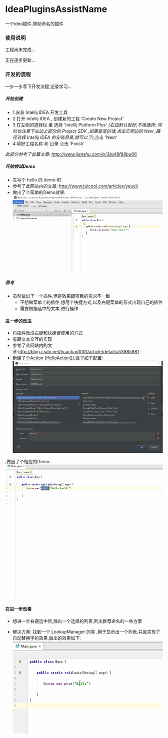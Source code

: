 # IdeaPluginsAssistName
一个idea插件,帮助命名的插件

### 使用说明
工程尚未完成...

正在逐步更新...

### 开发的流程
一步一步写下开发流程,记录学习...

##### 开始创建
 - 1.安装 Intellij IDEA 开发工具
 - 2.打开 Intellij IDEA , 创建新的工程 'Create New Project'
 - 3.在左侧的选择栏 里 选择 'Intellij Platform Plus' 
    *(右边默认就好,不用选择;
          同时也注意下右边上部分的 Project SDK ,如果是空的话,点击它旁边的 New ,路径选择 Intellij IDEA 的安装目录,就可以了)*,点击 'Next'
 - 4.填好工程名称 和 目录 点击 'Finish'
 
 *此部分参考了此篇文章: http://www.jianshu.com/p/3ba18f88ba06* 
 
##### 开始尝试Demo
 - 先写个 hello 的 demo 吧
 - 参考了此网站内的文章: http://www.tuicool.com/articles/yeuyIj
 - 做出了个简单的Demo效果:
    ![image](src/pic/1.gif)
    
##### 思考
 - 虽然做出了一个插件,但是效果跟项目的需求不一致
     - 不想做菜单上的插件,想用个快捷方式,以及右键菜单的形式出现自己的插件
     - 需要根据选中的文本,进行操作
 
#### 进一步的改进
 - 将插件改成右键和快捷键使用的方式
 - 有跟文本交互的实现
 - 参考了此网站内的文章:http://blog.csdn.net/huachao1001/article/details/53885981
 - 新建了个Action (HelloAction2),做了如下配置:
    ![image](src/pic/2.png)
  
  ,做出了个相应的Demo:
    ![image](src/pic/2.gif)
    
#### 在进一步改善
 - 想进一步右键选中后,弹出一个选择的列表,列出推荐命名的一些方案
 
 - 解决方案:
    找到一个 LookupManager 的类 ,用于显示出一个列表,并且实现了自动替换字的效果,做出的效果如下:
    ![image](src/pic/3.gif)

 

    